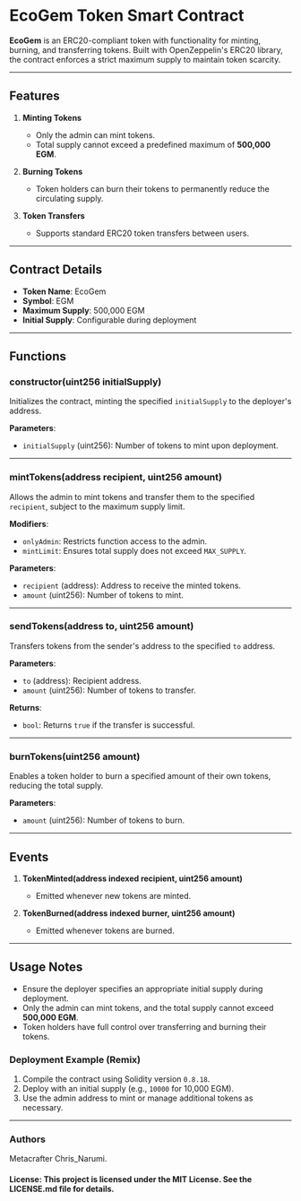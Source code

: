 # EcoGem Token Smart Contract

**EcoGem** is an ERC20-compliant token with functionality for minting, burning, and transferring tokens. Built with OpenZeppelin's ERC20 library, the contract enforces a strict maximum supply to maintain token scarcity.  

---

## Features

1. **Minting Tokens**  
   - Only the admin can mint tokens.  
   - Total supply cannot exceed a predefined maximum of **500,000 EGM**.

2. **Burning Tokens**  
   - Token holders can burn their tokens to permanently reduce the circulating supply.

3. **Token Transfers**  
   - Supports standard ERC20 token transfers between users.

---

## Contract Details

- **Token Name**: EcoGem  
- **Symbol**: EGM  
- **Maximum Supply**: 500,000 EGM  
- **Initial Supply**: Configurable during deployment  

---

## Functions

### **constructor(uint256 initialSupply)**  
Initializes the contract, minting the specified `initialSupply` to the deployer's address.  

**Parameters**:  
- `initialSupply` (uint256): Number of tokens to mint upon deployment.  

---

### **mintTokens(address recipient, uint256 amount)**  
Allows the admin to mint tokens and transfer them to the specified `recipient`, subject to the maximum supply limit.  

**Modifiers**:  
- `onlyAdmin`: Restricts function access to the admin.  
- `mintLimit`: Ensures total supply does not exceed `MAX_SUPPLY`.  

**Parameters**:  
- `recipient` (address): Address to receive the minted tokens.  
- `amount` (uint256): Number of tokens to mint.  

---

### **sendTokens(address to, uint256 amount)**  
Transfers tokens from the sender's address to the specified `to` address.  

**Parameters**:  
- `to` (address): Recipient address.  
- `amount` (uint256): Number of tokens to transfer.  

**Returns**:  
- `bool`: Returns `true` if the transfer is successful.  

---

### **burnTokens(uint256 amount)**  
Enables a token holder to burn a specified amount of their own tokens, reducing the total supply.  

**Parameters**:  
- `amount` (uint256): Number of tokens to burn.  

---

## Events

1. **TokenMinted(address indexed recipient, uint256 amount)**  
   - Emitted whenever new tokens are minted.  

2. **TokenBurned(address indexed burner, uint256 amount)**  
   - Emitted whenever tokens are burned.  

---

## Usage Notes

- Ensure the deployer specifies an appropriate initial supply during deployment.  
- Only the admin can mint tokens, and the total supply cannot exceed **500,000 EGM**.  
- Token holders have full control over transferring and burning their tokens.  

### Deployment Example (Remix)
1. Compile the contract using Solidity version `0.8.18`.  
2. Deploy with an initial supply (e.g., `10000` for 10,000 EGM).  
3. Use the admin address to mint or manage additional tokens as necessary.  

---

### Authors  
Metacrafter Chris_Narumi.  

#### License: This project is licensed under the MIT License. See the LICENSE.md file for details.
